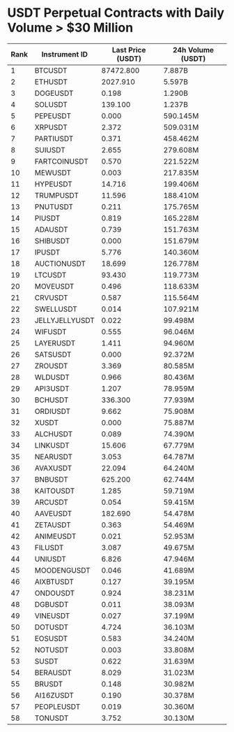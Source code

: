 # USDT Perpetual Contracts with Daily Volume > $30 Million

| Rank | Instrument ID | Last Price (USDT) | 24h Volume (USDT) |
|------|---------------|-------------------|-------------------|
| 1 | BTCUSDT | 87472.800 | 7.887B |
| 2 | ETHUSDT | 2027.910 | 5.597B |
| 3 | DOGEUSDT | 0.198 | 1.290B |
| 4 | SOLUSDT | 139.100 | 1.237B |
| 5 | PEPEUSDT | 0.000 | 590.145M |
| 6 | XRPUSDT | 2.372 | 509.031M |
| 7 | PARTIUSDT | 0.371 | 458.462M |
| 8 | SUIUSDT | 2.655 | 279.608M |
| 9 | FARTCOINUSDT | 0.570 | 221.522M |
| 10 | MEWUSDT | 0.003 | 217.835M |
| 11 | HYPEUSDT | 14.716 | 199.406M |
| 12 | TRUMPUSDT | 11.596 | 188.410M |
| 13 | PNUTUSDT | 0.211 | 175.765M |
| 14 | PIUSDT | 0.819 | 165.228M |
| 15 | ADAUSDT | 0.739 | 151.763M |
| 16 | SHIBUSDT | 0.000 | 151.679M |
| 17 | IPUSDT | 5.776 | 140.360M |
| 18 | AUCTIONUSDT | 18.699 | 126.778M |
| 19 | LTCUSDT | 93.430 | 119.773M |
| 20 | MOVEUSDT | 0.496 | 118.633M |
| 21 | CRVUSDT | 0.587 | 115.564M |
| 22 | SWELLUSDT | 0.014 | 107.921M |
| 23 | JELLYJELLYUSDT | 0.022 | 99.498M |
| 24 | WIFUSDT | 0.555 | 96.046M |
| 25 | LAYERUSDT | 1.411 | 94.960M |
| 26 | SATSUSDT | 0.000 | 92.372M |
| 27 | ZROUSDT | 3.369 | 80.585M |
| 28 | WLDUSDT | 0.966 | 80.436M |
| 29 | API3USDT | 1.207 | 78.959M |
| 30 | BCHUSDT | 336.300 | 77.939M |
| 31 | ORDIUSDT | 9.662 | 75.908M |
| 32 | XUSDT | 0.000 | 75.887M |
| 33 | ALCHUSDT | 0.089 | 74.390M |
| 34 | LINKUSDT | 15.606 | 67.779M |
| 35 | NEARUSDT | 3.053 | 64.787M |
| 36 | AVAXUSDT | 22.094 | 64.240M |
| 37 | BNBUSDT | 625.200 | 62.744M |
| 38 | KAITOUSDT | 1.285 | 59.719M |
| 39 | ARCUSDT | 0.054 | 59.415M |
| 40 | AAVEUSDT | 182.690 | 54.478M |
| 41 | ZETAUSDT | 0.363 | 54.469M |
| 42 | ANIMEUSDT | 0.021 | 52.953M |
| 43 | FILUSDT | 3.087 | 49.675M |
| 44 | UNIUSDT | 6.826 | 47.946M |
| 45 | MOODENGUSDT | 0.046 | 41.689M |
| 46 | AIXBTUSDT | 0.127 | 39.195M |
| 47 | ONDOUSDT | 0.924 | 38.231M |
| 48 | DGBUSDT | 0.011 | 38.093M |
| 49 | VINEUSDT | 0.027 | 37.199M |
| 50 | DOTUSDT | 4.724 | 36.103M |
| 51 | EOSUSDT | 0.583 | 34.240M |
| 52 | NOTUSDT | 0.003 | 33.808M |
| 53 | SUSDT | 0.622 | 31.639M |
| 54 | BERAUSDT | 8.029 | 31.023M |
| 55 | BRUSDT | 0.148 | 30.982M |
| 56 | AI16ZUSDT | 0.190 | 30.378M |
| 57 | PEOPLEUSDT | 0.019 | 30.360M |
| 58 | TONUSDT | 3.752 | 30.130M |
